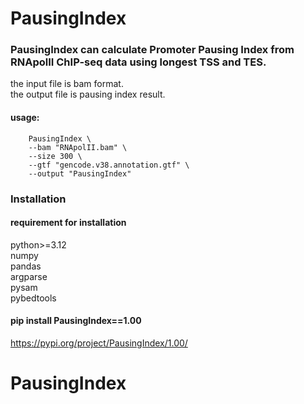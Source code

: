 # PausingIndex  

### PausingIndex can calculate Promoter Pausing Index from RNApolII ChIP-seq data using longest TSS and TES.  

the input file is bam format.  
the output file is pausing index result.  
#### usage:
``` 
    PausingIndex \
    --bam "RNApolII.bam" \
    --size 300 \
    --gtf "gencode.v38.annotation.gtf" \
    --output "PausingIndex"
```

### Installation 
#### requirement for installation  
python>=3.12  
numpy  
pandas  
argparse  
pysam  
pybedtools  

#### pip install PausingIndex==1.00
https://pypi.org/project/PausingIndex/1.00/
# PausingIndex
